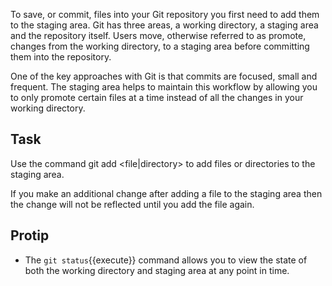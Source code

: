 To save, or commit, files into your Git repository you first need to add them to the staging area. Git has three areas, a working directory, a staging area and the repository itself. Users move, otherwise referred to as promote, changes from the working directory, to a staging area before committing them into the repository.

One of the key approaches with Git is that commits are focused, small and frequent. The staging area helps to maintain this workflow by allowing you to only promote certain files at a time instead of all the changes in your working directory.

## Task

Use the command git add <file|directory> to add files or directories to the staging area.

If you make an additional change after adding a file to the staging area then the change will not be reflected until you add the file again.

## Protip

* The ```git status```{{execute}} command allows you to view the state of both the working directory and staging area at any point in time.
